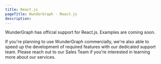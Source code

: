 ```yaml
---
title: React.js
pageTitle: WunderGraph - React.js
description:
---
```


WunderGraph has official support for React.js.
Examples are coming soon.

If you're planning to use WunderGraph commercially,
we're also able to speed up the development of required features with our dedicated support team.
Please reach out to our Sales Team if you're interested in learning more about our services.
